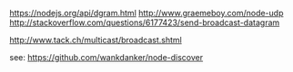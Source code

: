 https://nodejs.org/api/dgram.html
http://www.graemeboy.com/node-udp
http://stackoverflow.com/questions/6177423/send-broadcast-datagram

http://www.tack.ch/multicast/broadcast.shtml

see: https://github.com/wankdanker/node-discover
